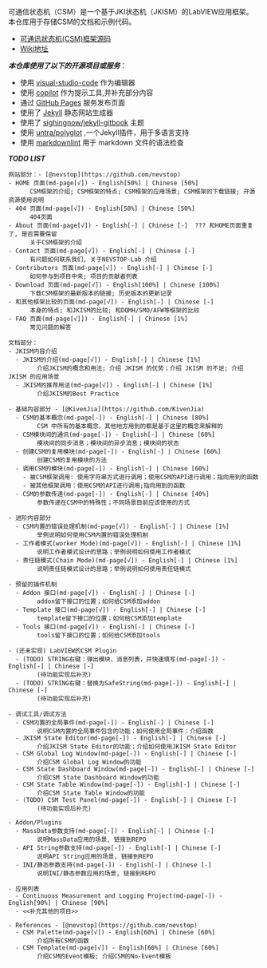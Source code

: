 可通信状态机（CSM）是一个基于JKI状态机（JKISM）的LabVIEW应用框架。本仓库用于存储CSM的文档和示例代码。

- [可通讯状态机(CSM)框架源码](https://github.com/NEVSTOP-LAB/Communicable-State-Machine)
- [Wiki地址](https://nevstop-lab.github.io/CSM-Wiki/)

_**本仓库使用了以下的开源项目或服务**_：

- 使用 [visual-studio-code](https://code.visualstudio.com/) 作为编辑器
- 使用 [copilot](https://copilot.github.com/) 作为提示工具,并补充部分内容
- 通过 [GitHub Pages](https://pages.github.com/) 服务发布页面
- 使用了 [Jekyll](https://jekyllrb.com/) 静态网站生成器
- 使用了 [sighingnow/jekyll-gitbook](https://github.com/sighingnow/jekyll-gitbook) 主题
- 使用 [untra/polyglot](https://github.com/untra/polyglot) ,一个Jekyll插件，用于多语言支持
- 使用 [markdownlint](https://github.com/markdownlint/markdownlint) 用于 markdown 文件的语法检查

_**TODO LIST**_

``` text
网站部分：- [@nevstop](https://github.com/nevstop)
- HOME 页面(md-page[√]) - English[50%] | Chinese [50%]
      CSM框架的介绍; CSM框架的特点; CSM框架的应用场景; CSM框架的下载链接; 开源资源使用说明
- 404 页面(md-page[√]) - English[50%] | Chinese [50%]
      404页面
- About 页面(md-page[√]) - English[-] | Chinese [-]  ??? 和HOME页面重复了, 是否需要保留
      关于CSM框架的介绍
- Contact 页面(md-page[√]) - English[-] | Chinese [-]
      有问题如何联系我们, 关于NEVSTOP-Lab 介绍
- Contributors 页面(md-page[√]) - English[-] | Chinese [-]
      如何参与到项目中来; 项目的贡献者列表
- Download 页面(md-page[√]) - English[100%] | Chinese [100%]
      下载CSM框架的最新版本的链接; 历史版本的更新记录
- 和其他框架比较的页面(md-page[√]) - English[-] | Chinese [-]
      本身的特点; 和JKISM的比较; 和DQMH/SMO/AFW等框架的比较
- FAQ 页面(md-page[√]]) - English[-] | Chinese [1%]
      常见问题的解答

文档部分：
- JKISM内容介绍
  - JKISM的介绍(md-page[√]) - English[-] | Chinese [1%]
        介绍JKISM的概念和用法; 介绍 JKISM 的优势；介绍 JKISM 的不足; 介绍 JKISM 的应用场景
  - JKISM的推荐用法(md-page[√]) - English[-] | Chinese [1%]
        介绍JKISM的Best Practice

- 基础内容部分 - [@KivenJia](https://github.com/KivenJia)
  - CSM的基本概念(md-page[-]) - English[-] | Chinese [80%]
        CSM 中所有的基本概念，其他地方用到的都是基于这里的概念来解释的
  - CSM模块间的通讯(md-page[-]) - English[-] | Chinese [60%]
        模块间的同步消息；模块间的异步消息；模块间的状态
  - 创建CSM的复用模块(md-page[-]) - English[-] | Chinese [60%]
        创建CSM的复用模块的方法
  - 调用CSM的模块(md-page[-]) - English[-] | Chinese [60%]
    - 被CSM框架调用: 使用字符串方式进行调用；使用CSM的API进行调用；指向用到的函数
    - 被其他框架调用：使用CSM的API进行调用;指向用到的函数
  - CSM的参数传递(md-page[-]) - English[-] | Chinese [40%]
        参数传递在CSM中的特殊性；不同场景目前应该使用的方式

- 进阶内容部分
  - CSM内置的错误处理机制(md-page[√]) - English[-] | Chinese [1%]
        举例说明如何使用CSM内置的错误处理机制
  - 工作者模式(worker Mode)(md-page[√]) - English[-] | Chinese [1%]
        说明工作者模式设计的思路；举例说明如何使用工作者模式
  - 责任链模式(Chain Mode)(md-page[√]) - English[-] | Chinese [1%]
        说明责任链模式设计的思路；举例说明如何使用责任链模式

- 预留的插件机制
  - Addon 接口(md-page[√]) - English[-] | Chinese [-]
        addon留下接口的位置；如何给CSM添加addon
  - Template 接口(md-page[√]) - English[-] | Chinese [-]
        template留下接口的位置；如何给CSM添加template
  - Tools 接口(md-page[√]) - English[-] | Chinese [-]
        tools留下接口的位置；如何给CSM添加tools

- (还未实现) LabVIEW的CSM Plugin
  - (TODO) STRING右键：弹出模块、消息列表，并快速填写(md-page[-]) - English[-] | Chinese [-]
        (待功能实现后补充)
  - (TODO) STRING右键：替换为SafeString(md-page[-]) - English[-] | Chinese [-]
        (待功能实现后补充)

- 调试工具/调试方法
  - CSM内置的全局事件(md-page[-]) - English[-] | Chinese [-]
        说明CSM内置的全局事件包含的功能；如何使用全局事件；介绍函数
  - JKISM State Editor(md-page[-]) - English[-] | Chinese [-]
        介绍JKISM State Editor的功能；介绍如何使用JKISM State Editor
  - CSM Global Log Window(md-page[-]) - English[-] | Chinese [-]
        介绍CSM Global Log Window的功能
  - CSM State Dashboard Window(md-page[-]) - English[-] | Chinese [-]
        介绍CSM State Dashboard Window的功能
  - CSM State Table Window(md-page[-]) - English[-] | Chinese [-]
        介绍CSM State Table Window的功能
  - (TODO) CSM Test Panel(md-page[-]) - English[-] | Chinese [-]
        (待功能实现后补充)

- Addon/Plugins
  - MassData参数支持(md-page[-]) - English[-] | Chinese [-]
        说明MassData应用的场景, 链接到REPO
  - API String参数支持(md-page[-]) - English[-] | Chinese [-]
        说明API String应用的场景, 链接到REPO
  - INI/静态参数支持(md-page[-]) - English[-] | Chinese [-]
        说明INI/静态参数应用的场景, 链接到REPO

- 应用列表
  - Continuous Measurement and Logging Project(md-page[-]) - English[90%] | Chinese [90%]
  - <<补充其他的项目>>

- References - [@nevstop](https://github.com/nevstop)
  - CSM Palette(md-page[√]) - English[60%] | Chinese [60%]
        介绍所有CSM的函数
  - CSM Template(md-page[√]) - English[60%] | Chinese [60%]
        介绍CSM的Event模板; 介绍CSM的No-Event模板
```
